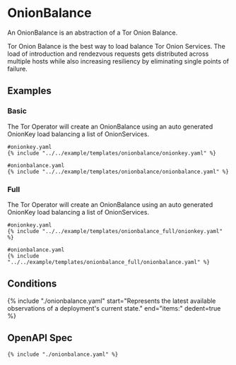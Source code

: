 # OnionBalance

An OnionBalance is an abstraction of a Tor Onion Balance.

Tor Onion Balance is the best way to load balance Tor Onion Services. The
load of introduction and rendezvous requests gets distributed across
multiple hosts while also increasing resiliency by eliminating single
points of failure.

## Examples

### Basic

The Tor Operator will create an OnionBalance using an auto generated OnionKey load balancing a list of OnionServices.

```
#onionkey.yaml
{% include "../../example/templates/onionbalance/onionkey.yaml" %}
```

```
#onionbalance.yaml
{% include "../../example/templates/onionbalance/onionbalance.yaml" %}
```

### Full

The Tor Operator will create an OnionBalance using an auto generated OnionKey load balancing a list of OnionServices.

```
#onionkey.yaml
{% include "../../example/templates/onionbalance_full/onionkey.yaml" %}
```

```
#onionbalance.yaml
{% include "../../example/templates/onionbalance_full/onionbalance.yaml" %}
```

## Conditions

{%
  include "./onionbalance.yaml"
  start="Represents the latest available observations of a deployment's current state."
  end="items:"
  dedent=true
%}

## OpenAPI Spec

```
{% include "./onionbalance.yaml" %}
```
